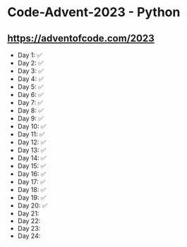 ﻿# Code-Advent-2023 - Python

## https://adventofcode.com/2023

- Day 1: ✅
- Day 2: ✅
- Day 3: ✅
- Day 4: ✅
- Day 5: ✅
- Day 6: ✅
- Day 7: ✅
- Day 8: ✅
- Day 9: ✅
- Day 10: ✅
- Day 11: ✅
- Day 12: ✅
- Day 13: ✅
- Day 14: ✅
- Day 15: ✅
- Day 16: ✅
- Day 17: ✅
- Day 18: ✅
- Day 19: ✅
- Day 20: ✅
- Day 21:
- Day 22:
- Day 23:
- Day 24:
